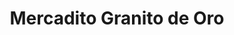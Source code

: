 ---
title: "Mercadito Granito de Oro"
url: /boquete/mercadito-granito-de-oro/
shop: Lebensmittel
---